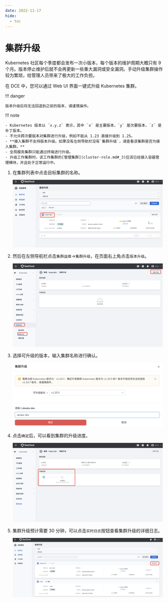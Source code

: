 ```yaml
---
date: 2022-11-17
hide:
  - toc
---
```


# 集群升级

Kubernetes 社区每个季度都会发布一次小版本，每个版本的维护周期大概只有 9 个月。版本停止维护后就不会再更新一些重大漏洞或安全漏洞。手动升级集群操作较为繁琐，给管理人员带来了极大的工作负担。

在 DCE 中，您可以通过 Web UI 界面一键式升级 Kubernetes 集群。

!!! danger

    版本升级后将无法回退到之前的版本，请谨慎操作。

!!! note

    - Kubernetes 版本以 `x.y.z` 表示，其中 `x` 是主要版本，`y` 是次要版本，`z` 是补丁版本。
    - 不允许跨次要版本对集群进行升级，例如不能从 1.23 直接升级到 1.25。
    - **接入集群不支持版本升级。如果没有左侧导航栏没有`集群升级`，请查看该集群是否为接入集群。**
    - 全局服务集群只能通过终端进行升级。
    - 升级工作集群时，该工作集群的[管理集群](cluster-role.md#_3)应该已经接入容器管理模块，并且处于正常运行中。

1. 在集群列表中点击目标集群的名称。

    ![升级集群](../../images/upgradeclsuter00.png)

2. 然后在左侧导航栏点击`集群运维`->`集群升级`，在页面右上角点击`版本升级`。

    ![升级集群](../../images/upgradecluster01.png)

3. 选择可升级的版本，输入集群名称进行确认。

      ![可升级版本](../../images/upgradecluster02.png)

4. 点击`确定`后，可以看到集群的升级进度。

      ![升级进度](../../images/upgradecluster03.png)

5. 集群升级预计需要 30 分钟，可以点击`实时日志`按钮查看集群升级的详细日志。

    ![实时日志](../../images/createcluster07.png)
